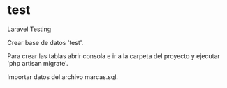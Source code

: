 # test
Laravel Testing

Crear base de datos 'test'.

Para crear las tablas abrir consola e ir a la carpeta del proyecto y ejecutar 'php artisan migrate'.

Importar datos del archivo marcas.sql.
